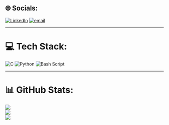 
## 🌐 Socials:
[![LinkedIn](https://img.shields.io/badge/LinkedIn-%230077B5.svg?logo=linkedin&logoColor=white)](https://www.linkedin.com/in/omkar-bhat/) [![email](https://img.shields.io/badge/Email-D14836?logo=gmail&logoColor=white)](mailto:omkarbhat2003@mail.com) 

---
# 💻 Tech Stack:
![C](https://img.shields.io/badge/c-%2300599C.svg?style=for-the-badge&logo=c&logoColor=white) ![Python](https://img.shields.io/badge/python-3670A0?style=for-the-badge&logo=python&logoColor=ffdd54) ![Bash Script](https://img.shields.io/badge/bash_script-%23121011.svg?style=for-the-badge&logo=gnu-bash&logoColor=white)

---
# 📊 GitHub Stats:
![](https://github-readme-stats.vercel.app/api?username=OmkarBhat08&theme=tokyonight&hide_border=false&include_all_commits=true&count_private=true)<br/>
![](https://nirzak-streak-stats.vercel.app/?user=OmkarBhat08&theme=tokyonight&hide_border=false)<br/>
![](https://github-readme-stats.vercel.app/api/top-langs/?username=OmkarBhat08&theme=tokyonight&hide_border=false&include_all_commits=true&count_private=true&layout=compact)
